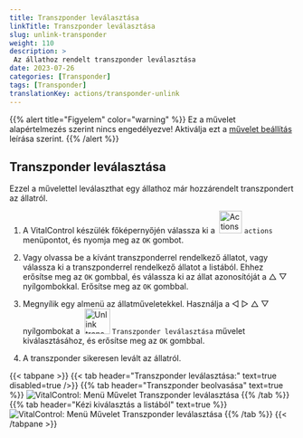 ```yaml
---
title: Transzponder leválasztása
linkTitle: Transzponder leválasztása
slug: unlink-transponder
weight: 110
description: >
 Az állathoz rendelt transzponder leválasztása
date: 2023-07-26
categories: [Transponder]
tags: [Transponder]
translationKey: actions/transponder-unlink
---
```

{{% alert title="Figyelem" color="warning" %}}
Ez a művelet alapértelmezés szerint nincs engedélyezve! Aktiválja ezt a [művelet beállítás](../setting/) leírása szerint.
{{% /alert %}}

## Transzponder leválasztása

Ezzel a művelettel leválaszthat egy állathoz már hozzárendelt transzpondert az állatról.

1. A VitalControl készülék főképernyőjén válassza ki a &nbsp;<img src="/icons/actions.svg" width="40" align="bottom" alt="Actions" /> `actions` menüpontot, és nyomja meg az `OK` gombot.

2. Vagy olvassa be a kívánt transzponderrel rendelkező állatot, vagy válassza ki a transzponderrel rendelkező állatot a listából. Ehhez erősítse meg az `OK` gombbal, és válassza ki az állat azonosítóját a △ ▽ nyílgombokkal. Erősítse meg az `OK` gombbal.

3. Megnyílik egy almenü az állatműveletekkel. Használja a ◁ ▷ △ ▽ nyílgombokat a &nbsp;<img src="/icons/actions/unlink-transponder.svg" width="45" align="bottom" alt="Unlink transponder" /> `Transzponder leválasztása` művelet kiválasztásához, és erősítse meg az `OK` gombbal.

4. A transzponder sikeresen levált az állatról.

{{< tabpane >}}
{{< tab header="Transzponder leválasztása:" text=true disabled=true />}}
{{% tab header="Transzponder beolvasása" text=true %}}
![VitalControl: Menü Művelet Transzponder leválasztása](../images/unlinktransponder-scan.png "Transzponder leválasztása")
{{% /tab %}}
{{% tab header="Kézi kiválasztás a listából" text=true %}}
![VitalControl: Menü Művelet Transzponder leválasztása](../images/unlinktransponder.png "Transzponder leválasztása")
{{% /tab %}}
{{< /tabpane >}}
